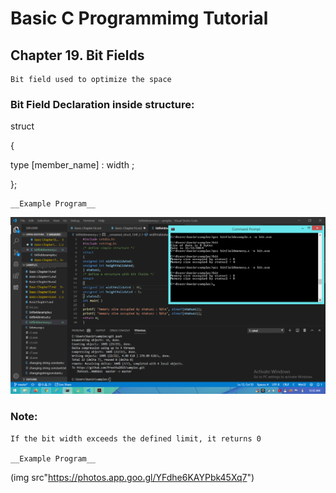 # Basic C Programmimg Tutorial

## Chapter 19. Bit Fields

    Bit field used to optimize the space

### Bit Field Declaration inside structure:

struct

{

type [member_name] : width ;

};

    __Example Program__

![Bit Sample Example Program](images/basicchapter19bitsample-image01.png)

### Note:

    If the bit width exceeds the defined limit, it returns 0

    __Example Program__
    
(img src"https://photos.app.goo.gl/YFdhe6KAYPbk45Xq7")
